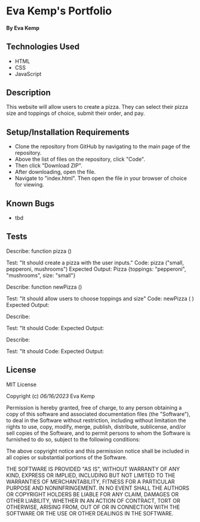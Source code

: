 # Eva Kemp's Portfolio

#### **By Eva Kemp**

## Technologies Used

- HTML
- CSS
- JavaScript

## Description

This website will allow users to create a pizza. They can select their pizza size and toppings of choice, submit their order, and pay.

## Setup/Installation Requirements

- Clone the repository from GitHub by navigating to the main page of the repository.
- Above the list of files on the repository, click "Code".
- Then click "Download ZIP".
- After downloading, open the file.
- Navigate to "index.html". Then open the file in your browser of choice for viewing.

## Known Bugs

- tbd

## Tests

Describe: function pizza ()

Test: "It should create a pizza with the user inputs."
Code: pizza ("small, pepperoni, mushrooms")
Expected Output: Pizza {toppings: "pepperoni", "mushrooms", size: "small"}

Describe: function newPizza ()

Test: "It should allow users to choose toppings and size"
Code: newPizza ( )
Expected Output:

Describe:

Test: "It should
Code:
Expected Output:

Describe:

Test: "It should
Code:
Expected Output:

## License

MIT License

Copyright (c) _06/16/2023_ Eva Kemp

Permission is hereby granted, free of charge, to any person obtaining a copy
of this software and associated documentation files (the "Software"), to deal
in the Software without restriction, including without limitation the rights
to use, copy, modify, merge, publish, distribute, sublicense, and/or sell
copies of the Software, and to permit persons to whom the Software is
furnished to do so, subject to the following conditions:

The above copyright notice and this permission notice shall be included in all
copies or substantial portions of the Software.

THE SOFTWARE IS PROVIDED "AS IS", WITHOUT WARRANTY OF ANY KIND, EXPRESS OR
IMPLIED, INCLUDING BUT NOT LIMITED TO THE WARRANTIES OF MERCHANTABILITY,
FITNESS FOR A PARTICULAR PURPOSE AND NONINFRINGEMENT. IN NO EVENT SHALL THE
AUTHORS OR COPYRIGHT HOLDERS BE LIABLE FOR ANY CLAIM, DAMAGES OR OTHER
LIABILITY, WHETHER IN AN ACTION OF CONTRACT, TORT OR OTHERWISE, ARISING FROM,
OUT OF OR IN CONNECTION WITH THE SOFTWARE OR THE USE OR OTHER DEALINGS IN THE
SOFTWARE.
